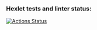 ### Hexlet tests and linter status:
[![Actions Status](https://github.com/Darlord66/qa-engineer-project-84/actions/workflows/hexlet-check.yml/badge.svg)](https://github.com/Darlord66/qa-engineer-project-84/actions)